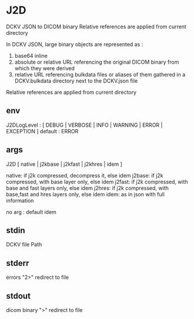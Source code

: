 # J2D

DCKV JSON to DICOM binary
Relative references are applied from current directory 

In DCKV JSON, large binary objects are represented as :
1)  base64 inline
2)  absolute or relative URL referencing the original DICOM binary from which they were derived
3)  relative URL referencing bulkdata files or aliases of them gathered in a DCKV.bulkdata directory next to the DCKV.json file

Relative references are applied from current directory 

## env
J2DLogLevel : [ DEBUG | VERBOSE | INFO | WARNING | ERROR | EXCEPTION ]
default : ERROR

## args
J2D [ native | j2kbase | j2kfast | j2khres | idem ]

native: if j2k compressed, decompress it, else idem
j2base: if j2k compressed, with base layer only, else idem
j2fast: if j2k compressed, with base and fast layers only, else  idem
j2hres: if j2k compressed, with base,fast and hres layers only, else idem
idem: as in json with full information

no arg : default idem

## stdin
DCKV file Path

## stderr
errors
"2>" redirect to file

## stdout
dicom binary
">" redirect to file
